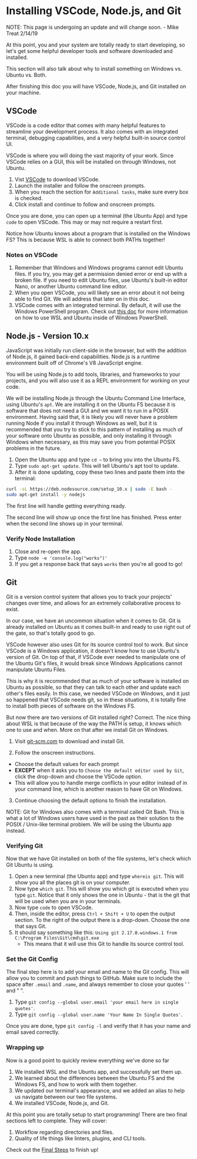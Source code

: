 # Installing VSCode, Node.js, and Git

NOTE: This page is undergoing an update and will change soon. - Mike Treat 2/14/19

At this point, you and your system are totally ready to start developing, so let's get some helpful developer tools and software downloaded and installed.

This section will also talk about why to install something on Windows vs. Ubuntu vs. Both.

After finishing this doc you will have VSCode, Node.js, and Git installed on your machine.

## VSCode

VSCode is a code editor that comes with many helpful features to streamline your development process. It also comes with an integrated terminal, debugging capabilities, and a very helpful built-in source control UI.

VSCode is where you will doing the vast majority of your work. Since VSCode relies on a GUI, this will be installed on through Windows, not Ubuntu.

1. Vist [VSCode](https://code.visualstudio.com/?wt.mc_id=adw-brand&gclid=Cj0KCQjw5-TXBRCHARIsANLixNw00R2vbdqnzLml-GvzCgbyqmgcAb9kyRQsC5LAPVS6tuBDZ9ws9pgaAsiLEALw_wcB) to download VSCode.
2. Launch the installer and follow the onscreen prompts.
3. When you reach the section for `Additional tasks`, make sure every box is checked.
4. Click install and continue to follow and onscreen prompts.

Once you are done, you can open up a terminal (the Ubuntu App) and type `code` to open VSCode. This may or may not require a restart first.

Notice how Ubuntu knows about a program that is installed on the Windows FS? This is because WSL is able to connect both PATHs together!

### Notes on VSCode

1. Remember that Windows and Windows programs cannot edit Ubuntu files. If you try, you may get a permission denied error or end up with a broken file. If you need to edit Ubuntu files, use Ubuntu's built-in editor Nano, or another Ubuntu command line editor.
1. When you open VSCode, you will likely see an error about it not being able to find Git. We will address that later on in this doc. 
1. VSCode comes with an integrated terminal. By default, it will use the Windows PowerShell program. Check out [this doc]() for more information on how to use WSL and Ubuntu inside of Windows PowerShell.


## Node.js - Version 10.x

JavaScript was initially  run client-side in the browser, but with the addition of Node.js, it gained back-end capabilities. Node.js is a runtime environment built off of Chrome's V8 JavaScript engine.

You will be using Node.js to add tools, libraries, and frameworks to your projects, and you will also use it as a REPL environment for working on your code.

We will be installing Node.js through the Ubuntu Command Line Interface, using Ubuntu's `apt`. We are installing it on the Ubuntu FS because it is software that does not need a GUI and we want it to run in a POSIX environment. Having said that, it is likely you will never have a problem running Node if you install it through Windows as well, but it is recommended that you try to stick to this pattern of installing as much of your software onto Ubuntu as possible, and only installing it through Windows when necessary, as this may save you from potential POSIX problems in the future.

1. Open the Ubuntu app and type `cd ~` to bring you into the Ubuntu FS.
2. Type `sudo apt-get update`. This will tell Ubuntu's apt tool to update.
3. After it is done updating, copy these two lines and paste them into the terminal:

```bash
curl -sL https://deb.nodesource.com/setup_10.x | sudo -E bash -
sudo apt-get install -y nodejs
```

The first line will handle getting everything ready.

The second line will show up once the first line has finished. Press enter when the second line shows up in your terminal.

### Verify Node Installation

1. Close and re-open the app.
2. Type `node -e 'console.log("works")'`
3. If you get a response back that says `works` then you're all good to go!

## Git

Git is a version control system that allows you to track your projects' changes over time, and allows for an extremely collaborative process to exist.

In our case, we have an uncommon situation when it comes to Git. Git is already installed on Ubuntu as it comes built-in and ready to use right out of the gate, so that's totally good to go.

VSCode however also uses Git for its source control tool to work. But since VSCode is a Windows application, it doesn't know how to use Ubuntu's version of Git. On top of that, if VSCode ever needed to manipulate one of the Ubuntu Git's files, it would break since Windows Applications cannot manipulate Ubuntu Files.

This is why it is recommended that as much of your software is installed on Ubuntu as possible, so that they can talk to each other and update each other's files easily. In this case, we needed VSCode on Windows, and it just so happened that VSCode needs git, so in these situations, it is totally fine to install both pieces of software on the Windows FS.

But now there are two versions of Git installed right? Correct. The nice thing about WSL is that because of the way the PATH is setup, it knows which one to use and when. More on that after we install Git on Windows.

1. Visit [git-scm.com](https://git-scm.com/) to download and install Git.

2. Follow the onscreen instructions. 
- Choose the default values for each prompt
- **EXCEPT** when it asks you to `Choose the default editor used by Git`, click the drop-down and choose the VSCode option. 
- This will allow you to handle merge conflicts in your editor instead of in your command line, which is another reason to have Git on Windows.

3. Continue choosing the default options to finish the installation.

NOTE: Git for Windows also comes with a terminal called Git Bash. This is what a lot of Windows users have used in the past as their solution to the POSIX / Unix-like terminal problem. We will be using the Ubuntu app instead.

### Verifying Git


Now that we have Git installed on both of the file systems, let's check which Git Ubuntu is using.

1. Open a new terminal (the Ubuntu app) and type `whereis git`. This will show you all the places git is on your computer.
1. Now type `which git`. This will show you which git is executed when you type `git`. Notice that it only shows the one in Ubuntu - that is the git that will be used when you are in your terminals.
1. Now type `code` to open VSCode.
1. Then, inside the editor, press `Ctrl + Shift + U` to open the output section. To the right of the output there is a drop-down. Choose the one that says Git.
1. It should say something like this: `Using git 2.17.0.windows.1 from C:\Program Files\Git\cmd\git.exe`
    - This means that it will use this Git to handle its source control tool.


### Set the Git Config

The final step here is to add your email and name to the Git config. This will allow you to commit and push things to GitHub. Make sure to include the space after `.email` and `.name`, and always remember to close your quotes ' ' and " ".

1. Type `git config --global user.email 'your email here in single quotes'`.
2. Type `git config --global user.name 'Your Name In Single Quotes'`.

Once you are done, type `git config -l` and verify that it has your name and email saved correctly.

### Wrapping up

Now is a good point to quickly review everything we've done so far

1. We installed WSL and the Ubuntu app, and successfully set them up.
2. We learned about the differences between the Ubuntu FS and the Windows FS, and how to work with them together.
3. We updated our terminal's appearance, and we added an alias to help us navigate between our two file systems.
4. We installed VSCode, Node.js, and Git.

At this point you are totally setup to start programming! There are two final sections left to complete. They will cover:

1. Workflow regarding directories and files.
1. Quality of life things like linters, plugins, and CLI tools.

Check out the [Final Steps](06_final_steps.md) to finish up!
